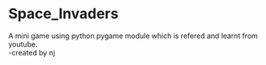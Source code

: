 # Space_Invaders
A mini game using python pygame module which is refered and learnt from youtube.
<br>
-created by nj
